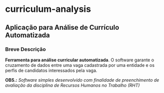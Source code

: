 # curriculum-analysis

## Aplicação para Análise de Currículo Automatizada

### Breve Descrição

**Ferramenta para análise curricular automatizada**. O software garante o cruzamento de dados entre uma vaga cadastrada por uma entidade e os perfis de candidatos interessados pela vaga.

**OBS.:** *Software simples desenvolvido com finalidade de preenchimento de avaliação da disciplina de Recursos Humanos no Trabalho (RHT)*



